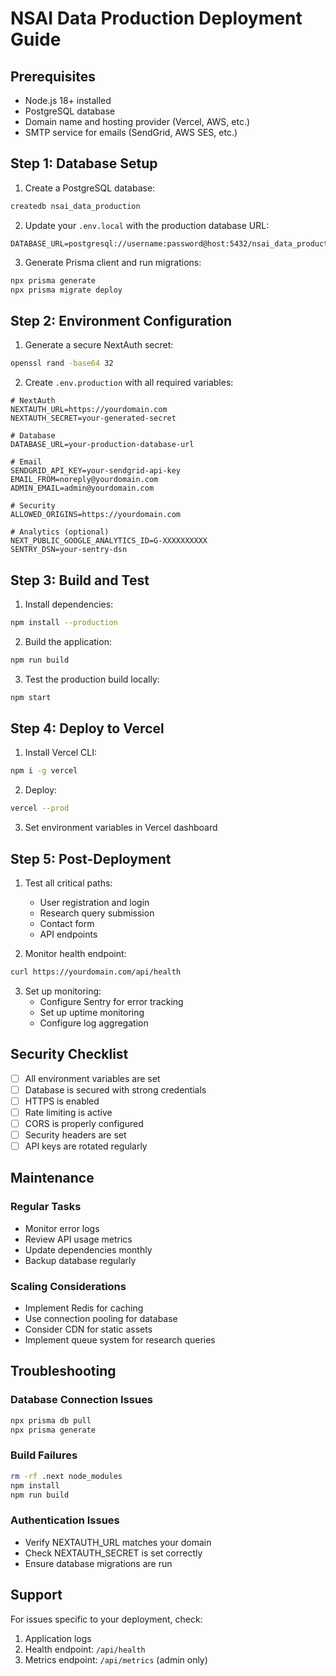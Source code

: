 # NSAI Data Production Deployment Guide

## Prerequisites

- Node.js 18+ installed
- PostgreSQL database
- Domain name and hosting provider (Vercel, AWS, etc.)
- SMTP service for emails (SendGrid, AWS SES, etc.)

## Step 1: Database Setup

1. Create a PostgreSQL database:
```bash
createdb nsai_data_production
```

2. Update your `.env.local` with the production database URL:
```
DATABASE_URL=postgresql://username:password@host:5432/nsai_data_production
```

3. Generate Prisma client and run migrations:
```bash
npx prisma generate
npx prisma migrate deploy
```

## Step 2: Environment Configuration

1. Generate a secure NextAuth secret:
```bash
openssl rand -base64 32
```

2. Create `.env.production` with all required variables:
```env
# NextAuth
NEXTAUTH_URL=https://yourdomain.com
NEXTAUTH_SECRET=your-generated-secret

# Database
DATABASE_URL=your-production-database-url

# Email
SENDGRID_API_KEY=your-sendgrid-api-key
EMAIL_FROM=noreply@yourdomain.com
ADMIN_EMAIL=admin@yourdomain.com

# Security
ALLOWED_ORIGINS=https://yourdomain.com

# Analytics (optional)
NEXT_PUBLIC_GOOGLE_ANALYTICS_ID=G-XXXXXXXXXX
SENTRY_DSN=your-sentry-dsn
```

## Step 3: Build and Test

1. Install dependencies:
```bash
npm install --production
```

2. Build the application:
```bash
npm run build
```

3. Test the production build locally:
```bash
npm start
```

## Step 4: Deploy to Vercel

1. Install Vercel CLI:
```bash
npm i -g vercel
```

2. Deploy:
```bash
vercel --prod
```

3. Set environment variables in Vercel dashboard

## Step 5: Post-Deployment

1. Test all critical paths:
   - User registration and login
   - Research query submission
   - Contact form
   - API endpoints

2. Monitor health endpoint:
```bash
curl https://yourdomain.com/api/health
```

3. Set up monitoring:
   - Configure Sentry for error tracking
   - Set up uptime monitoring
   - Configure log aggregation

## Security Checklist

- [ ] All environment variables are set
- [ ] Database is secured with strong credentials
- [ ] HTTPS is enabled
- [ ] Rate limiting is active
- [ ] CORS is properly configured
- [ ] Security headers are set
- [ ] API keys are rotated regularly

## Maintenance

### Regular Tasks
- Monitor error logs
- Review API usage metrics
- Update dependencies monthly
- Backup database regularly

### Scaling Considerations
- Implement Redis for caching
- Use connection pooling for database
- Consider CDN for static assets
- Implement queue system for research queries

## Troubleshooting

### Database Connection Issues
```bash
npx prisma db pull
npx prisma generate
```

### Build Failures
```bash
rm -rf .next node_modules
npm install
npm run build
```

### Authentication Issues
- Verify NEXTAUTH_URL matches your domain
- Check NEXTAUTH_SECRET is set correctly
- Ensure database migrations are run

## Support

For issues specific to your deployment, check:
1. Application logs
2. Health endpoint: `/api/health`
3. Metrics endpoint: `/api/metrics` (admin only)